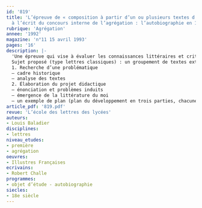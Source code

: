 ```yaml
---
id: '819'
title: 'L’épreuve de « composition à partir d’un ou plusieurs textes d’auteurs »
  à l’écrit du concours interne de l’agrégation : l’autobiographie en 1re'
rubrique: 'Agrégation'
annee: '1992'
magazine: 'n°11 15 avril 1993'
pages: '16'
description: |-
  'Une épreuve qui vise à évaluer les connaissances littéraires et critiques des candidats et à mesurer leur capacité d’utiliser leurs compétences au niveau des classes de lycée…
  Sujet proposé (type lettres classiques) : un groupement de textes extraits des « Illustres Françaises », de Robert Challe…
  1. Recherche d’une problématique
  – cadre historique
  – analyse des textes
  2. Élaboration du projet didactique
  – énonciation et problèmes induits
  – émergence de la littérature du moi
  – un exemple de plan (plan du développement en trois parties, chacune correspondant à une séquence de classe)'
article_pdf: '819.pdf'
revue: 'L’école des lettres des lycées'
auteurs:
- Louis Baladier
disciplines:
- lettres
niveau_etudes:
- première
- agrégation
oeuvres:
- Illustres Françaises
ecrivains:
- Robert Challe
programmes:
- objet d’étude - autobiographie
siecles:
- 18e siècle
---
```


